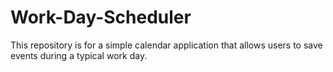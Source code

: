 # Work-Day-Scheduler
This repository is for a simple calendar application that allows users to save events during a typical work day. 
